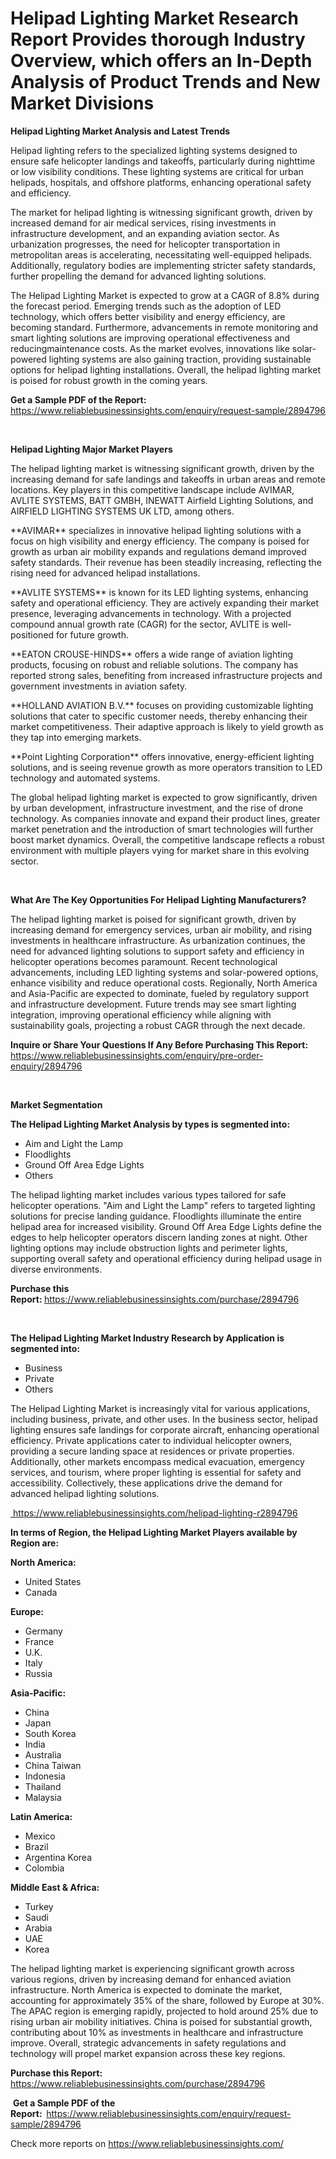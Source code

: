 <p><h1>Helipad Lighting Market Research Report Provides thorough Industry Overview, which offers an In-Depth Analysis of Product Trends and New Market Divisions</h1></p><p><strong>Helipad Lighting Market Analysis and Latest Trends</strong></p>
<p><p>Helipad lighting refers to the specialized lighting systems designed to ensure safe helicopter landings and takeoffs, particularly during nighttime or low visibility conditions. These lighting systems are critical for urban helipads, hospitals, and offshore platforms, enhancing operational safety and efficiency. </p><p>The market for helipad lighting is witnessing significant growth, driven by increased demand for air medical services, rising investments in infrastructure development, and an expanding aviation sector. As urbanization progresses, the need for helicopter transportation in metropolitan areas is accelerating, necessitating well-equipped helipads. Additionally, regulatory bodies are implementing stricter safety standards, further propelling the demand for advanced lighting solutions.</p><p>The Helipad Lighting Market is expected to grow at a CAGR of 8.8% during the forecast period. Emerging trends such as the adoption of LED technology, which offers better visibility and energy efficiency, are becoming standard. Furthermore, advancements in remote monitoring and smart lighting solutions are improving operational effectiveness and reducingmaintenance costs. As the market evolves, innovations like solar-powered lighting systems are also gaining traction, providing sustainable options for helipad lighting installations. Overall, the helipad lighting market is poised for robust growth in the coming years.</p></p>
<p><strong>Get a Sample PDF of the Report:&nbsp;</strong> <a href="https://www.reliablebusinessinsights.com/enquiry/request-sample/2894796?utm_campaign=2239&utm_medium=2&utm_source=Github&utm_content=ia&utm_term=15032025&utm_id=helipad-lighting">https://www.reliablebusinessinsights.com/enquiry/request-sample/2894796</a></p>
<p>&nbsp;</p>
<p><strong>Helipad Lighting Major Market Players</strong></p>
<p><p>The helipad lighting market is witnessing significant growth, driven by the increasing demand for safe landings and takeoffs in urban areas and remote locations. Key players in this competitive landscape include AVIMAR, AVLITE SYSTEMS, BATT GMBH, INEWATT Airfield Lighting Solutions, and AIRFIELD LIGHTING SYSTEMS UK LTD, among others.</p><p>**AVIMAR** specializes in innovative helipad lighting solutions with a focus on high visibility and energy efficiency. The company is poised for growth as urban air mobility expands and regulations demand improved safety standards. Their revenue has been steadily increasing, reflecting the rising need for advanced helipad installations.</p><p>**AVLITE SYSTEMS** is known for its LED lighting systems, enhancing safety and operational efficiency. They are actively expanding their market presence, leveraging advancements in technology. With a projected compound annual growth rate (CAGR) for the sector, AVLITE is well-positioned for future growth.</p><p>**EATON CROUSE-HINDS** offers a wide range of aviation lighting products, focusing on robust and reliable solutions. The company has reported strong sales, benefiting from increased infrastructure projects and government investments in aviation safety.</p><p>**HOLLAND AVIATION B.V.** focuses on providing customizable lighting solutions that cater to specific customer needs, thereby enhancing their market competitiveness. Their adaptive approach is likely to yield growth as they tap into emerging markets.</p><p>**Point Lighting Corporation** offers innovative, energy-efficient lighting solutions, and is seeing revenue growth as more operators transition to LED technology and automated systems.</p><p>The global helipad lighting market is expected to grow significantly, driven by urban development, infrastructure investment, and the rise of drone technology. As companies innovate and expand their product lines, greater market penetration and the introduction of smart technologies will further boost market dynamics. Overall, the competitive landscape reflects a robust environment with multiple players vying for market share in this evolving sector.</p></p>
<p>&nbsp;</p>
<p><strong>What Are The Key Opportunities For Helipad Lighting Manufacturers?</strong></p>
<p><p>The helipad lighting market is poised for significant growth, driven by increasing demand for emergency services, urban air mobility, and rising investments in healthcare infrastructure. As urbanization continues, the need for advanced lighting solutions to support safety and efficiency in helicopter operations becomes paramount. Recent technological advancements, including LED lighting systems and solar-powered options, enhance visibility and reduce operational costs. Regionally, North America and Asia-Pacific are expected to dominate, fueled by regulatory support and infrastructure development. Future trends may see smart lighting integration, improving operational efficiency while aligning with sustainability goals, projecting a robust CAGR through the next decade.</p></p>
<p><strong>Inquire or Share Your Questions If Any Before Purchasing This Report:</strong> <a href="https://www.reliablebusinessinsights.com/enquiry/pre-order-enquiry/2894796?utm_campaign=2239&utm_medium=2&utm_source=Github&utm_content=ia&utm_term=15032025&utm_id=helipad-lighting">https://www.reliablebusinessinsights.com/enquiry/pre-order-enquiry/2894796</a></p>
<p>&nbsp;</p>
<p><strong>Market Segmentation</strong></p>
<p><strong>The Helipad Lighting Market Analysis by types is segmented into:</strong></p>
<p><ul><li>Aim and Light the Lamp</li><li>Floodlights</li><li>Ground Off Area Edge Lights</li><li>Others</li></ul></p>
<p><p>The helipad lighting market includes various types tailored for safe helicopter operations. "Aim and Light the Lamp" refers to targeted lighting solutions for precise landing guidance. Floodlights illuminate the entire helipad area for increased visibility. Ground Off Area Edge Lights define the edges to help helicopter operators discern landing zones at night. Other lighting options may include obstruction lights and perimeter lights, supporting overall safety and operational efficiency during helipad usage in diverse environments.</p></p>
<p><strong>Purchase this Report:&nbsp;</strong><a href="https://www.reliablebusinessinsights.com/purchase/2894796?utm_campaign=2239&utm_medium=2&utm_source=Github&utm_content=ia&utm_term=15032025&utm_id=helipad-lighting">https://www.reliablebusinessinsights.com/purchase/2894796</a></p>
<p>&nbsp;</p>
<p><strong>The Helipad Lighting Market Industry Research by Application is segmented into:</strong></p>
<p><ul><li>Business</li><li>Private</li><li>Others</li></ul></p>
<p><p>The Helipad Lighting Market is increasingly vital for various applications, including business, private, and other uses. In the business sector, helipad lighting ensures safe landings for corporate aircraft, enhancing operational efficiency. Private applications cater to individual helicopter owners, providing a secure landing space at residences or private properties. Additionally, other markets encompass medical evacuation, emergency services, and tourism, where proper lighting is essential for safety and accessibility. Collectively, these applications drive the demand for advanced helipad lighting solutions.</p></p>
<p><a href="https://www.reliablebusinessinsights.com/helipad-lighting-r2894796?utm_campaign=2239&utm_medium=2&utm_source=Github&utm_content=ia&utm_term=15032025&utm_id=helipad-lighting">&nbsp;https://www.reliablebusinessinsights.com/helipad-lighting-r2894796</a></p>
<p><strong>In terms of Region, the Helipad Lighting Market Players available by Region are:</strong></p>
<p>
    <p> <strong> North America: </strong>
        <ul>
            <li>United States</li>
            <li>Canada</li>
        </ul>
        </p> 
    <p> <strong> Europe: </strong>
        <ul>
            <li>Germany</li>
            <li>France</li>
            <li>U.K.</li>
            <li>Italy</li>
            <li>Russia</li>
        </ul>
        </p> 
    <p> <strong> Asia-Pacific: </strong>
        <ul>
            <li>China</li>
            <li>Japan</li>
            <li>South Korea</li>
            <li>India</li>
            <li>Australia</li>
            <li>China Taiwan</li>
            <li>Indonesia</li>
            <li>Thailand</li>
            <li>Malaysia</li>
        </ul>
        </p> 
    <p> <strong> Latin America: </strong>
        <ul>
            <li>Mexico</li>
            <li>Brazil</li>
            <li>Argentina Korea</li>
            <li>Colombia</li>
        </ul>
        </p> 
    <p> <strong> Middle East & Africa: </strong>
        <ul>
            <li>Turkey</li>
            <li>Saudi</li>
            <li>Arabia</li>
            <li>UAE</li>
            <li>Korea</li>
        </ul>
    </p>
    </p>
<p><p>The helipad lighting market is experiencing significant growth across various regions, driven by increasing demand for enhanced aviation infrastructure. North America is expected to dominate the market, accounting for approximately 35% of the share, followed by Europe at 30%. The APAC region is emerging rapidly, projected to hold around 25% due to rising urban air mobility initiatives. China is poised for substantial growth, contributing about 10% as investments in healthcare and infrastructure improve. Overall, strategic advancements in safety regulations and technology will propel market expansion across these key regions.</p></p>
<p><strong>Purchase this Report: </strong><a href="https://www.reliablebusinessinsights.com/purchase/2894796?utm_campaign=2239&utm_medium=2&utm_source=Github&utm_content=ia&utm_term=15032025&utm_id=helipad-lighting">https://www.reliablebusinessinsights.com/purchase/2894796</a></p>
<p>&nbsp;<strong>Get a Sample PDF of the Report:&nbsp;&nbsp;</strong><a href="https://www.reliablebusinessinsights.com/enquiry/request-sample/2894796?utm_campaign=2239&utm_medium=2&utm_source=Github&utm_content=ia&utm_term=15032025&utm_id=helipad-lighting">https://www.reliablebusinessinsights.com/enquiry/request-sample/2894796</a></p>
<p><strong></strong></p>
<p>Check more reports on <a href="https://www.reliablebusinessinsights.com/?utm_campaign=2239&utm_medium=2&utm_source=Github&utm_content=ia&utm_term=15032025&utm_id=helipad-lighting">https://www.reliablebusinessinsights.com/</a></p>